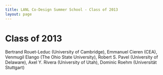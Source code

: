 ```yaml
---
title: LANL Co-Design Summer School - Class of 2013
layout: page
---
```

# Class of 2013

Bertrand Rouet-Leduc (University of Cambridge),  Emmanuel Cieren (CEA), Venmugil Elango (The Ohio State University), Robert S. Pavel (University of Delaware), Axel Y. Rivera (University of Utah),  Dominic Roehm (Universität Stuttgart)


